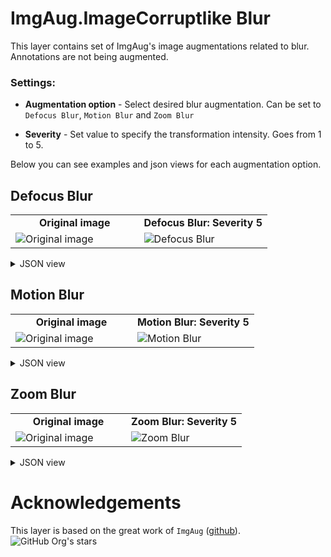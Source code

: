 # ImgAug.ImageCorruptlike Blur

This layer contains set of ImgAug's image augmentations related to blur. Annotations are not being augmented.

### Settings:

- **Augmentation option** - Select desired blur augmentation. Can be set to `Defocus Blur`, `Motion Blur` and `Zoom Blur`

- **Severity** - Set value to specify the transformation intensity. Goes from 1 to 5.

Below you can see examples and json views for each augmentation option.

## Defocus Blur

<table>
<tr>
<td style="text-align:center; width:50%"><strong>Original image</strong></td>
<td style="text-align:center; width:50%"><strong>Defocus Blur: Severity 5</strong></td>
</tr>
<tr>
<td> <img src="xxx" alt="Original image" /> </td>
<td> <img src="xxx" alt="Defocus Blur" /> </td>
</tr>
</table>

<details>
  <summary>JSON view</summary>
<pre>
{
    "action": "iaa_imgcorruptlike_blur",
    "src": [
        "$images_project_1"
    ],
    "dst": "$iaa_imgcorruptlike_blur_5",
    "settings": {
        "option": "defocus_blur",
        "severity": 5
    }
}
</pre>
</details>

## Motion Blur
<table>
<tr>
<td style="text-align:center; width:50%"><strong>Original image</strong></td>
<td style="text-align:center; width:50%"><strong>Motion Blur: Severity 5</strong></td>
</tr>
<tr>
<td> <img src="xxx" alt="Original image" /> </td>
<td> <img src="xxx" alt="Motion Blur" /> </td>
</tr>
</table>


<details>
  <summary>JSON view</summary>
<pre>
{
    "action": "iaa_imgcorruptlike_blur",
    "src": [
        "$images_project_1"
    ],
    "dst": "$iaa_imgcorruptlike_blur_5",
    "settings": {
        "option": "motion_blur",
        "severity": 5
    }
}
</pre>
</details>

## Zoom Blur


<table>
<tr>
<td style="text-align:center; width:50%"><strong>Original image</strong></td>
<td style="text-align:center; width:50%"><strong>Zoom Blur: Severity 5</strong></td>
</tr>
<tr>
<td> <img src="xxx" alt="Original image" /> </td>
<td> <img src="xxx" alt="Zoom Blur" /> </td>
</tr>
</table>

<details>
  <summary>JSON view</summary>
<pre>
{
    "action": "iaa_imgcorruptlike_blur",
    "src": [
        "$images_project_1"
    ],
    "dst": "$iaa_imgcorruptlike_blur_5",
    "settings": {
        "option": "zoom_blur",
        "severity": 5
    }
}
</pre>
</details>

# Acknowledgements

This layer is based on the great work of `ImgAug` ([github](https://github.com/aleju/imgaug)). ![GitHub Org's stars](https://img.shields.io/github/stars/aleju/imgaug?style=social)
